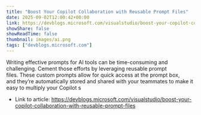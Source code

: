 ```yaml
---
title: "Boost Your Copilot Collaboration with Reusable Prompt Files"
date: 2025-09-02T12:00:42+00:00
link: https://devblogs.microsoft.com/visualstudio/boost-your-copilot-collaboration-with-reusable-prompt-files
showShare: false
showReadTime: false
thumbnail: images/ai.png
tags: ["devblogs.microsoft.com"]
---
```

Writing effective prompts for AI tools can be time-consuming and challenging. Cement those efforts by leveraging reusable prompt files. These custom prompts allow for quick access at the prompt box, and they’re automatically stored and shared with your teammates to make it easy to multiply your Copilot s

- Link to article: https://devblogs.microsoft.com/visualstudio/boost-your-copilot-collaboration-with-reusable-prompt-files